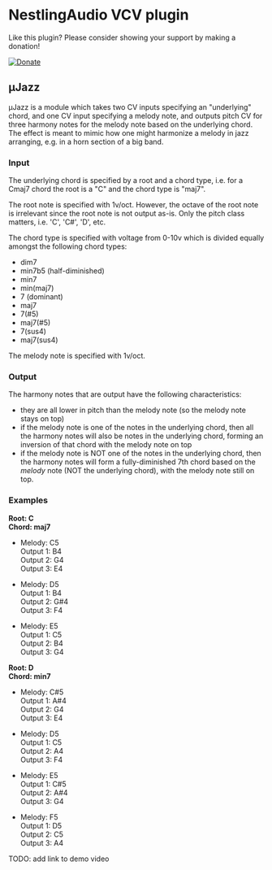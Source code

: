 # NestlingAudio VCV plugin

Like this plugin? Please consider showing your support by making a donation!

[![Donate](https://www.paypalobjects.com/en_US/i/btn/btn_donate_LG.gif)](https://www.paypal.com/donate/?hosted_button_id=MJYE5QYRB5QLW)

## µJazz

µJazz is a module which takes two CV inputs specifying an "underlying" chord, and one CV input specifying a melody note, and outputs pitch CV for three harmony notes for the melody note based on the underlying chord.  The effect is meant to mimic how one might harmonize a melody in jazz arranging, e.g. in a horn section of a big band.

### Input

The underlying chord is specified by a root and a chord type, i.e. for a Cmaj7 chord the root is a "C" and the chord type is "maj7".

The root note is specified with 1v/oct.  However, the octave of the root note is irrelevant since the root note is not output as-is.  Only the pitch class matters, i.e. 'C', 'C#', 'D', etc.

The chord type is specified with voltage from 0-10v which is divided equally amongst the following chord types:

- dim7
- min7b5 (half-diminished)
- min7
- min(maj7)
- 7 (dominant)
- maj7
- 7(#5)
- maj7(#5)
- 7(sus4)
- maj7(sus4)

The melody note is specified with 1v/oct.  

### Output

The harmony notes that are output have the following characteristics:

- they are all lower in pitch than the melody note (so the melody note stays on top)
- if the melody note is one of the notes in the underlying chord, then all the harmony notes will also be notes in the underlying chord, forming an inversion of that chord with the melody note on top
- if the melody note is NOT one of the notes in the underlying chord, then the harmony notes will form a fully-diminished 7th chord based on the *melody* note (NOT the underlying chord), with the melody note still on top.

### Examples

**Root: C  
Chord: maj7**

- Melody: C5  
Output 1: B4  
Output 2: G4  
Output 3: E4

- Melody: D5  
Output 1: B4  
Output 2: G#4  
Output 3: F4

- Melody: E5  
Output 1: C5  
Output 2: B4  
Output 3: G4


**Root: D  
Chord: min7**

- Melody: C#5  
Output 1: A#4  
Output 2: G4  
Output 3: E4

- Melody: D5  
Output 1: C5  
Output 2: A4  
Output 3: F4

- Melody: E5  
Output 1: C#5  
Output 2: A#4  
Output 3: G4

- Melody: F5  
Output 1: D5  
Output 2: C5  
Output 3: A4

TODO: add link to demo video
